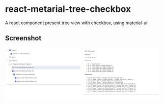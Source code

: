 # react-metarial-tree-checkbox
A react component present tree view with checkbox, using material-ui

## Screenshot
![This is Description](https://raw.githubusercontent.com/sakataa/react-material-tree-checkbox/master/screenshot/main.png)
